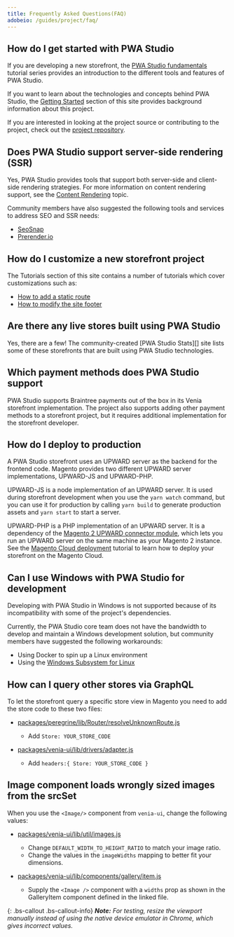 ```yaml
---
title: Frequently Asked Questions(FAQ)
adobeio: /guides/project/faq/
---
```


## How do I get started with PWA Studio

If you are developing a new storefront, the [PWA Studio fundamentals][] tutorial series provides an introduction to the different tools and features of PWA Studio.

If you want to learn about the technologies and concepts behind PWA Studio, the [Getting Started][] section of this site provides background information about this project.

If you are interested in looking at the project source or contributing to the project, check out the [project repository][].

## Does PWA Studio support server-side rendering (SSR)

Yes, PWA Studio provides tools that support both server-side and client-side rendering strategies.
For more information on content rendering support, see the [Content Rendering][] topic.

Community members have also suggested the following tools and services to address SEO and SSR needs:

-   [SeoSnap][]
-   [Prerender.io][]

## How do I customize a new storefront project

The Tutorials section of this site contains a number of tutorials which cover customizations such as:

-   [How to add a static route][]
-   [How to modify the site footer][]

## Are there any live stores built using PWA Studio

Yes, there are a few!
The community-created [PWA Studio Stats][] site lists some of these storefronts that are built using PWA Studio technologies.

## Which payment methods does PWA Studio support

PWA Studio supports Braintree payments out of the box in its Venia storefront implementation.
The project also supports adding other payment methods to a storefront project, but
it requires additional implementation for the storefront developer.

## How do I deploy to production

A PWA Studio storefront uses an UPWARD server as the backend for the frontend code.
Magento provides two different UPWARD server implementations, UPWARD-JS and UPWARD-PHP.

UPWARD-JS is a node implementation of an UPWARD server.
It is used during storefront development when you use the `yarn watch` command, but
you can use it for production by calling `yarn build` to generate production assets and `yarn start` to start a server.

UPWARD-PHP is a PHP implementation of an UPWARD server.
It is a dependency of the [Magento 2 UPWARD connector module][], which lets you run an UPWARD server on the same machine as your Magento 2 instance.
See the [Magento Cloud deployment][] tutorial to learn how to deploy your storefront on the Magento Cloud.

## Can I use Windows with PWA Studio for development

Developing with PWA Studio in Windows is not supported because of its incompatibility with some of the project's dependencies.

Currently, the PWA Studio core team does not have the bandwidth to develop and maintain a Windows development solution, but
community members have suggested the following workarounds:

-   Using Docker to spin up a Linux environment
-   Using the [Windows Subsystem for Linux][]

## How can I query other stores via GraphQL

To let the storefront query a specific store view in Magento you need to add the store code to these two files:

-   [packages/peregrine/lib/Router/resolveUnknownRoute.js][]

    -   Add `Store: YOUR_STORE_CODE`

-   [packages/venia-ui/lib/drivers/adapter.js][]

    -   Add `headers:{ Store: YOUR_STORE_CODE }`

## Image component loads wrongly sized images from the srcSet

When you use the `<Image/>` component from `venia-ui`, change the following values:

-   [packages/venia-ui/lib/util/images.js][]

    -   Change `DEFAULT_WIDTH_TO_HEIGHT_RATIO` to match your image ratio.
    -   Change the values in the `imageWidths` mapping to better fit your dimensions.

-   [packages/venia-ui/lib/components/gallery/item.js][]

    -   Supply the `<Image />` component with a `widths` prop as shown in the GalleryItem component defined in the linked file.

{: .bs-callout .bs-callout-info}
_**Note:** For testing, resize the viewport manually instead of using the native device emulator in Chrome, which gives incorrect values._

[getting started]: <{%link technologies/overview/index.md %}>

[pwa studio fundamentals]: <{%link tutorials/pwa-studio-fundamentals/index.md %}>

[content rendering]: <{% link technologies/basic-concepts/content-rendering/index.md %}>

[how to add a static route]: <{%link tutorials/pwa-studio-fundamentals/add-a-static-route/index.md %}>

[how to modify the site footer]: <{%link tutorials/pwa-studio-fundamentals/modify-site-footer/index.md %}>

[magento cloud deployment]: <{% link tutorials/cloud-deploy/index.md %}>

[project repository]: https://github.com/magento/pwa-studio

[seosnap]: https://seosnap.io/

[prerender.io]: https://prerender.io/

[magento 2 upward connector module]: https://github.com/magento/magento2-upward-connector

[windows subsystem for linux]: https://docs.microsoft.com/en-us/windows/wsl/install-win10

[packages/peregrine/lib/router/resolveunknownroute.js]: https://github.com/magento/pwa-studio/blob/develop/packages/peregrine/lib/Router/resolveUnknownRoute.js#L97

[packages/venia-ui/lib/drivers/adapter.js]: https://github.com/magento/pwa-studio/blob/develop/packages/venia-ui/lib/drivers/adapter.js#L120

[packages/venia-ui/lib/util/images.js]: https://github.com/magento/pwa-studio/blob/develop/packages/venia-ui/lib/util/images.js#L6

[packages/venia-ui/lib/components/gallery/item.js]: https://github.com/magento/pwa-studio/blob/develop/packages/venia-ui/lib/components/Gallery/item.js#L18
